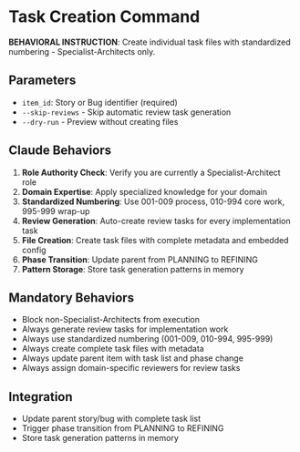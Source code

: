 # Task Creation Command

**BEHAVIORAL INSTRUCTION**: Create individual task files with standardized numbering - Specialist-Architects only.

## Parameters
- `item_id`: Story or Bug identifier (required)
- `--skip-reviews` - Skip automatic review task generation
- `--dry-run` - Preview without creating files

## Claude Behaviors
1. **Role Authority Check**: Verify you are currently a Specialist-Architect role
2. **Domain Expertise**: Apply specialized knowledge for your domain
3. **Standardized Numbering**: Use 001-009 process, 010-994 core work, 995-999 wrap-up
4. **Review Generation**: Auto-create review tasks for every implementation task
5. **File Creation**: Create task files with complete metadata and embedded config
6. **Phase Transition**: Update parent from PLANNING to REFINING
7. **Pattern Storage**: Store task generation patterns in memory

## Mandatory Behaviors
- Block non-Specialist-Architects from execution
- Always generate review tasks for implementation work
- Always use standardized numbering (001-009, 010-994, 995-999)
- Always create complete task files with metadata
- Always update parent item with task list and phase change
- Always assign domain-specific reviewers for review tasks

## Integration
- Update parent story/bug with complete task list
- Trigger phase transition from PLANNING to REFINING
- Store task generation patterns in memory